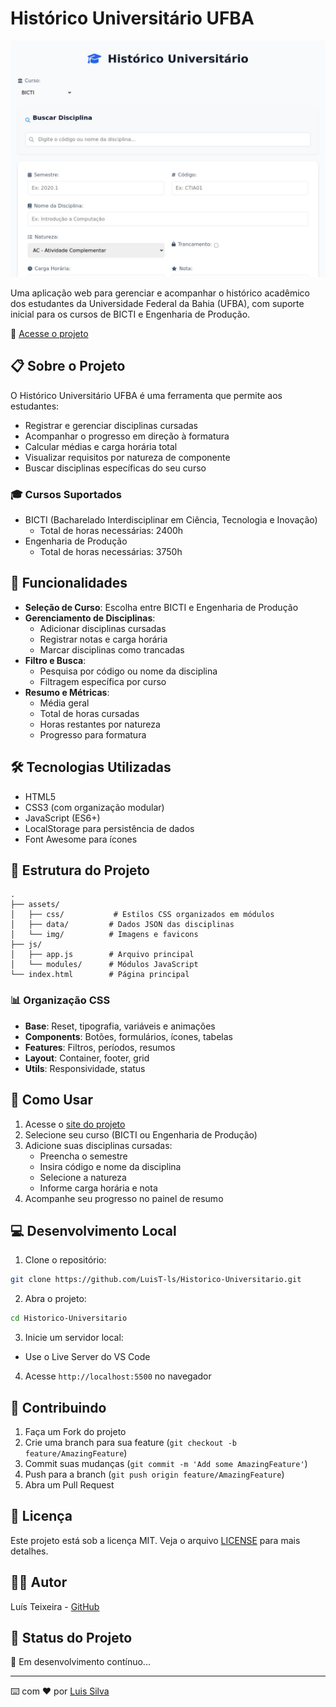 # Histórico Universitário UFBA

![Preview do Projeto](imagem-preview.jpg)

Uma aplicação web para gerenciar e acompanhar o histórico acadêmico dos estudantes da Universidade Federal da Bahia (UFBA), com suporte inicial para os cursos de BICTI e Engenharia de Produção.

🔗 [Acesse o projeto](https://historicoufba.vercel.app/)

## 📋 Sobre o Projeto

O Histórico Universitário UFBA é uma ferramenta que permite aos estudantes:

- Registrar e gerenciar disciplinas cursadas
- Acompanhar o progresso em direção à formatura
- Calcular médias e carga horária total
- Visualizar requisitos por natureza de componente
- Buscar disciplinas específicas do seu curso

### 🎓 Cursos Suportados

- BICTI (Bacharelado Interdisciplinar em Ciência, Tecnologia e Inovação)
  - Total de horas necessárias: 2400h
- Engenharia de Produção
  - Total de horas necessárias: 3750h

## 🚀 Funcionalidades

- **Seleção de Curso**: Escolha entre BICTI e Engenharia de Produção
- **Gerenciamento de Disciplinas**:
  - Adicionar disciplinas cursadas
  - Registrar notas e carga horária
  - Marcar disciplinas como trancadas
- **Filtro e Busca**:
  - Pesquisa por código ou nome da disciplina
  - Filtragem específica por curso
- **Resumo e Métricas**:
  - Média geral
  - Total de horas cursadas
  - Horas restantes por natureza
  - Progresso para formatura

## 🛠️ Tecnologias Utilizadas

- HTML5
- CSS3 (com organização modular)
- JavaScript (ES6+)
- LocalStorage para persistência de dados
- Font Awesome para ícones

## 📁 Estrutura do Projeto

```
.
├── assets/
│   ├── css/           # Estilos CSS organizados em módulos
│   ├── data/         # Dados JSON das disciplinas
│   └── img/          # Imagens e favicons
├── js/
│   ├── app.js        # Arquivo principal
│   └── modules/      # Módulos JavaScript
└── index.html        # Página principal
```

### 📊 Organização CSS

- **Base**: Reset, tipografia, variáveis e animações
- **Components**: Botões, formulários, ícones, tabelas
- **Features**: Filtros, períodos, resumos
- **Layout**: Container, footer, grid
- **Utils**: Responsividade, status

## 🚦 Como Usar

1. Acesse o [site do projeto](https://historicoufba.vercel.app/)
2. Selecione seu curso (BICTI ou Engenharia de Produção)
3. Adicione suas disciplinas cursadas:
   - Preencha o semestre
   - Insira código e nome da disciplina
   - Selecione a natureza
   - Informe carga horária e nota
4. Acompanhe seu progresso no painel de resumo

## 💻 Desenvolvimento Local

1. Clone o repositório:

```bash
git clone https://github.com/LuisT-ls/Historico-Universitario.git
```

2. Abra o projeto:

```bash
cd Historico-Universitario
```

3. Inicie um servidor local:

- Use o Live Server do VS Code

4. Acesse `http://localhost:5500` no navegador

## 🤝 Contribuindo

1. Faça um Fork do projeto
2. Crie uma branch para sua feature (`git checkout -b feature/AmazingFeature`)
3. Commit suas mudanças (`git commit -m 'Add some AmazingFeature'`)
4. Push para a branch (`git push origin feature/AmazingFeature`)
5. Abra um Pull Request

## 📝 Licença

Este projeto está sob a licença MIT. Veja o arquivo [LICENSE](LICENSE) para mais detalhes.

## 👨‍💻 Autor

Luís Teixeira - [GitHub](https://github.com/LuisT-ls)

## 🎯 Status do Projeto

🚧 Em desenvolvimento contínuo...

---

⌨️ com ❤️ por [Luis Silva](https://github.com/LuisT-ls)
